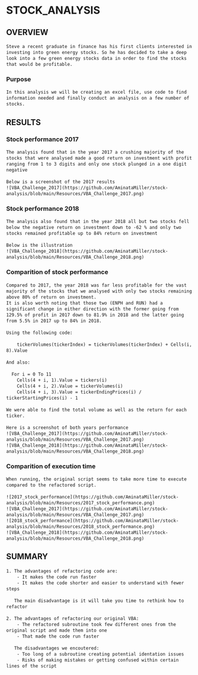 # STOCK_ANALYSIS

## OVERVIEW
	Steve a recent graduate in finance has his first clients interested in investing into green energy stocks. So he has decided to take a deep look into a few green energy stocks data in order to find the stocks that would be profitable.

### Purpose
	In this analysis we will be creating an excel file, use code to find information needed and finally conduct an analysis on a few number of stocks. 

## RESULTS

### Stock performance 2017
	The analysis found that in the year 2017 a crushing majority of the stocks that were analysed made a good return on investment with profit ranging from 1 to 3 digits and only one stock plunged in a one digit negative
	
	Below is a screenshot of the 2017 results
	![VBA_Challenge_2017](https://github.com/AminataMiller/stock-analysis/blob/main/Resources/VBA_Challenge_2017.png)

### Stock performance 2018
	The analysis also found that in the year 2018 all but two stocks fell below the negative return on investment down to -62 % and only two stocks remained profitable up to 84% return on investment
	
	Below is the illustration
	![VBA_Challenge_2018](https://github.com/AminataMiller/stock-analysis/blob/main/Resources/VBA_Challenge_2018.png)
	
### Comparition of stock performance
	Compared to 2017, the year 2018 was far less profitable for the vast majority of the stocks that we analysed with only two stocks remaining above 80% of return on investment.
	It is also worth noting that those two (ENPH and RUN) had a significant change in either direction with the former going from 129.5% of profit in 2017 down to 81.9% in 2018 and the latter going from 5.5% in 2017 up to 84% in 2018.
	
	Using the following code:

        tickerVolumes(tickerIndex) = tickerVolumes(tickerIndex) + Cells(i, 8).Value

	And also:

	  For i = 0 To 11
        Cells(4 + i, 1).Value = tickers(i)
        Cells(4 + i, 2).Value = tickerVolumes(i)
        Cells(4 + i, 3).Value = tickerEndingPrices(i) / tickerStartingPrices(i) - 1

	We were able to find the total volume as well as the return for each ticker.	

	Here is a screenshot of both years performance
	![VBA_Challenge_2017](https://github.com/AminataMiller/stock-analysis/blob/main/Resources/VBA_Challenge_2017.png)
	![VBA_Challenge_2018](https://github.com/AminataMiller/stock-analysis/blob/main/Resources/VBA_Challenge_2018.png)

### Comparition of execution time
	When running, the original script seems to take more time to execute compared to the refactored script.

	![2017_stock_performance](https://github.com/AminataMiller/stock-analysis/blob/main/Resources/2017_stock_performance.png)
	![VBA_Challenge_2017](https://github.com/AminataMiller/stock-analysis/blob/main/Resources/VBA_Challenge_2017.png)
	![2018_stock_performance](https://github.com/AminataMiller/stock-analysis/blob/main/Resources/2018_stock_performance.png)
	![VBA_Challenge_2018](https://github.com/AminataMiller/stock-analysis/blob/main/Resources/VBA_Challenge_2018.png)
	
## SUMMARY
	1. The advantages of refactoring code are:
		- It makes the code run faster
		- It makes the code shorter and easier to understand with fewer steps

	   The main disadvantage is it will take you time to rethink how to refactor 

	2. The advantages of refactoring our original VBA:
		- The refactored subroutine took few different ones from the original script and made them into one
		- That made the code run faster

	   The disadvantages we encoutered:
		- Too long of a subroutine creating potential identation issues
		- Risks of making mistakes or getting confused within certain lines of the script
